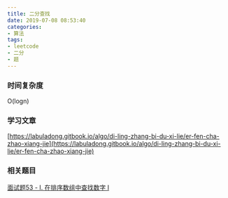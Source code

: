 ```yaml
---
title: 二分查找
date: 2019-07-08 08:53:40
categories:
- 算法
tags:
- leetcode
- 二分
- 题
---
```


### 时间复杂度
O(logn)

### 学习文章
[https://labuladong.gitbook.io/algo/di-ling-zhang-bi-du-xi-lie/er-fen-cha-zhao-xiang-jie](https://labuladong.gitbook.io/algo/di-ling-zhang-bi-du-xi-lie/er-fen-cha-zhao-xiang-jie)

### 相关题目
[面试题53 - I. 在排序数组中查找数字 I](https://leetcode-cn.com/problems/zai-pai-xu-shu-zu-zhong-cha-zhao-shu-zi-lcof/solution/mian-shi-ti-53-i-zai-pai-xu-shu-zu-zhong-cha-zh-15/)